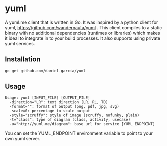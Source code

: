 # yuml
A yuml.me client that is written in Go. It was inspired by a 
python client for yuml, https://github.com/wandernauta/yuml .
This client compiles to a static binary with no additional
dependencies (runtimes or libraries) which makes it ideal to
integrate in to your build processes. It also supports using
private yuml services.

Installation
------------

```bash
go get github.com/daniel-garcia/yuml
```

Usage
-----

```
Usage: yuml [INPUT_FILE] [OUTPUT_FILE]
  -direction="LR": text direction (LR, RL, TD)
  -format="": format of output (png, pdf, jpg, svg)
  -scale=0: percentage to scale output
  -style="scruffy": style of image (scruffy, nofunky, plain)
  -t="class": type of diagram (class, activity, usecase)
  -u="http://yuml.me/diagram": base url for service [YUML_ENDPOINT]
```

You can set the YUML_ENDPOINT environment variable to point
to your own yuml server.


